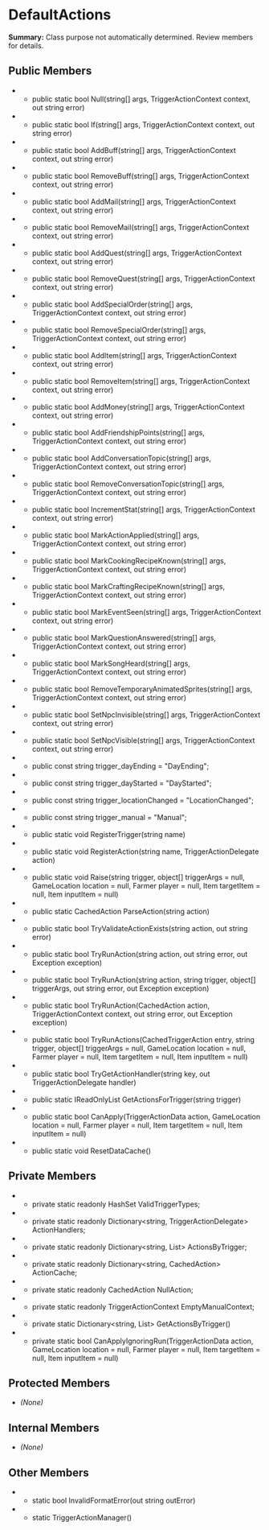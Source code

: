 # DefaultActions

**Summary:** Class purpose not automatically determined. Review members for details.

## Public Members
- - public static bool Null(string[] args, TriggerActionContext context, out string error)
- - public static bool If(string[] args, TriggerActionContext context, out string error)
- - public static bool AddBuff(string[] args, TriggerActionContext context, out string error)
- - public static bool RemoveBuff(string[] args, TriggerActionContext context, out string error)
- - public static bool AddMail(string[] args, TriggerActionContext context, out string error)
- - public static bool RemoveMail(string[] args, TriggerActionContext context, out string error)
- - public static bool AddQuest(string[] args, TriggerActionContext context, out string error)
- - public static bool RemoveQuest(string[] args, TriggerActionContext context, out string error)
- - public static bool AddSpecialOrder(string[] args, TriggerActionContext context, out string error)
- - public static bool RemoveSpecialOrder(string[] args, TriggerActionContext context, out string error)
- - public static bool AddItem(string[] args, TriggerActionContext context, out string error)
- - public static bool RemoveItem(string[] args, TriggerActionContext context, out string error)
- - public static bool AddMoney(string[] args, TriggerActionContext context, out string error)
- - public static bool AddFriendshipPoints(string[] args, TriggerActionContext context, out string error)
- - public static bool AddConversationTopic(string[] args, TriggerActionContext context, out string error)
- - public static bool RemoveConversationTopic(string[] args, TriggerActionContext context, out string error)
- - public static bool IncrementStat(string[] args, TriggerActionContext context, out string error)
- - public static bool MarkActionApplied(string[] args, TriggerActionContext context, out string error)
- - public static bool MarkCookingRecipeKnown(string[] args, TriggerActionContext context, out string error)
- - public static bool MarkCraftingRecipeKnown(string[] args, TriggerActionContext context, out string error)
- - public static bool MarkEventSeen(string[] args, TriggerActionContext context, out string error)
- - public static bool MarkQuestionAnswered(string[] args, TriggerActionContext context, out string error)
- - public static bool MarkSongHeard(string[] args, TriggerActionContext context, out string error)
- - public static bool RemoveTemporaryAnimatedSprites(string[] args, TriggerActionContext context, out string error)
- - public static bool SetNpcInvisible(string[] args, TriggerActionContext context, out string error)
- - public static bool SetNpcVisible(string[] args, TriggerActionContext context, out string error)
- - public const string trigger_dayEnding = "DayEnding";
- - public const string trigger_dayStarted = "DayStarted";
- - public const string trigger_locationChanged = "LocationChanged";
- - public const string trigger_manual = "Manual";
- - public static void RegisterTrigger(string name)
- - public static void RegisterAction(string name, TriggerActionDelegate action)
- - public static void Raise(string trigger, object[] triggerArgs = null, GameLocation location = null, Farmer player = null, Item targetItem = null, Item inputItem = null)
- - public static CachedAction ParseAction(string action)
- - public static bool TryValidateActionExists(string action, out string error)
- - public static bool TryRunAction(string action, out string error, out Exception exception)
- - public static bool TryRunAction(string action, string trigger, object[] triggerArgs, out string error, out Exception exception)
- - public static bool TryRunAction(CachedAction action, TriggerActionContext context, out string error, out Exception exception)
- - public static bool TryRunActions(CachedTriggerAction entry, string trigger, object[] triggerArgs = null, GameLocation location = null, Farmer player = null, Item targetItem = null, Item inputItem = null)
- - public static bool TryGetActionHandler(string key, out TriggerActionDelegate handler)
- - public static IReadOnlyList<CachedTriggerAction> GetActionsForTrigger(string trigger)
- - public static bool CanApply(TriggerActionData action, GameLocation location = null, Farmer player = null, Item targetItem = null, Item inputItem = null)
- - public static void ResetDataCache()

## Private Members
- - private static readonly HashSet<string> ValidTriggerTypes;
- - private static readonly Dictionary<string, TriggerActionDelegate> ActionHandlers;
- - private static readonly Dictionary<string, List<CachedTriggerAction>> ActionsByTrigger;
- - private static readonly Dictionary<string, CachedAction> ActionCache;
- - private static readonly CachedAction NullAction;
- - private static readonly TriggerActionContext EmptyManualContext;
- - private static Dictionary<string, List<CachedTriggerAction>> GetActionsByTrigger()
- - private static bool CanApplyIgnoringRun(TriggerActionData action, GameLocation location = null, Farmer player = null, Item targetItem = null, Item inputItem = null)

## Protected Members
- *(None)*

## Internal Members
- *(None)*

## Other Members
- - static bool InvalidFormatError(out string outError)
- - static TriggerActionManager()

